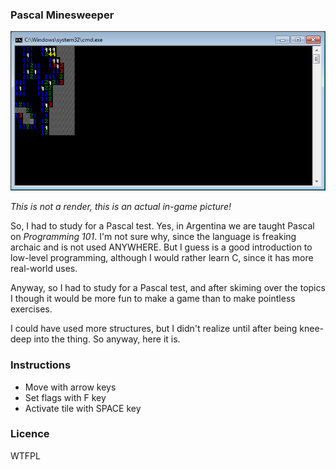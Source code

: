 ### Pascal Minesweeper

![Screenshot](/screenshot.png?raw=true)

*This is not a render, this is an actual in-game picture!*

So, I had to study for a Pascal test. Yes, in Argentina we are taught Pascal on *Programming 101*. I'm not sure why, since the language is freaking archaic and is not used ANYWHERE. But I guess is a good introduction to low-level programming, although I would rather learn C, since it has more real-world uses.

Anyway, so I had to study for a Pascal test, and after skiming over the topics I though it would be more fun to make a game than to make pointless exercises.

I could have used more structures, but I didn't realize until after being knee-deep into the thing. So anyway, here it is.

### Instructions

* Move with arrow keys
* Set flags with F key
* Activate tile with SPACE key

### Licence

WTFPL

